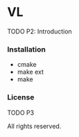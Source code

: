 # VL

TODO P2: Introduction

### Installation

- cmake
- make ext
- make

### License

TODO P3

All rights reserved.